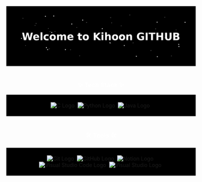 <div align="center" style="background-color:black; padding:20px;">
  <img src="https://raw.githubusercontent.com/choien12345679/choen12345679/main/Welcome_to_Kihoon_GITHUB_stars.gif" alt="Welcome to Kihoon GITHUB" width="600" />
</div>

<br>

<h3 align="center" style="color:white;">✨ Tech Stack ✨</h3>
<div align="center" style="background-color:black; padding:20px;">
  <img src="https://img.shields.io/badge/C-00599C?style=for-the-badge&logo=c&logoColor=white" alt="C Logo" />&nbsp;
  <img src="https://img.shields.io/badge/Python-3776AB?style=for-the-badge&logo=python&logoColor=white" alt="Python Logo" />&nbsp;
  <img src="https://img.shields.io/badge/Java-007396?style=for-the-badge&logo=java&logoColor=white" alt="Java Logo" />&nbsp;
</div>

<br>

<h3 align="center" style="color:white;">🛠 Tools 🛠</h3>
<div align="center" style="background-color:black; padding:20px;">
  <img src="https://img.shields.io/badge/git-F05033.svg?style=for-the-badge&logo=git&logoColor=white" alt="Git Logo" />&nbsp;
  <img src="https://img.shields.io/badge/github-181717.svg?style=for-the-badge&logo=github&logoColor=white" alt="GitHub Logo" />&nbsp;
  <img src="https://img.shields.io/badge/Notion-F3F3F3.svg?style=for-the-badge&logo=notion&logoColor=black" alt="Notion Logo" />&nbsp;
<br>
  <img src="https://img.shields.io/badge/Visual_Studio_Code-0078d7?style=for-the-badge&logo=visual%20studio%20code&logoColor=white" alt="Visual Studio Code Logo" />&nbsp;
  <img src="https://img.shields.io/badge/Visual_Studio-5C2D91?style=for-the-badge&logo=visual%20studio&logoColor=white" alt="Visual Studio Logo" />&nbsp;
</div>
